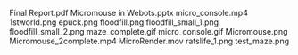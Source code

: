 Final Report.pdf
Micromouse in Webots.pptx
micro_console.mp4
1stworld.png
epuck.png
floodfill.png
floodfill_small_1.png
floodfill_small_2.png
maze_complete.gif
micro_console.gif
Micromouse.png
Micromouse_2complete.mp4
MicroRender.mov
ratslife_1.png
test_maze.png
